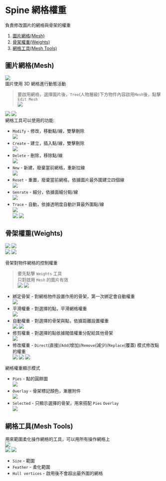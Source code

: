 # Spine 網格權重

負責修改圖片的網格與骨架的權重

1. [圖片網格(Mesh)](#圖片網格mesh)
2. [骨架權重(Weights)](#骨架權重weights)
3. [網格工具(Mesh Tools)](#網格工具mesh-tools)

## 圖片網格(Mesh)

![](img/2023-03-05%2017_25_52.png)
<br>
圖片使用 3D 網格進行動態活動

> 要啟用網格，選擇圖片後，`Tree`(人物層級)下方物件內容啟用`Mesh`後，點擊 `Edit Mesh`
> <br>
> ![](moive/2023-03-03%2017_32_00.webp)

![](img/2023-03-05%2017_29_29.png)
![](img/2023-03-05%2017_29_36.png)
<br>
網格工具可以使用的功能:

+ `Modify` - 修改，移動點/線，雙擊刪除
  <br>
  ![](moive/2023-03-03%2017_40_47.webp)
+ `Create` - 建立，插入點/線，雙擊刪除
  <br>
  ![](moive/2023-03-03%2017_50_00.webp)
+ `Delete` - 刪除，移除點/線
  <br>
  ![](moive/2023-03-03%2017_55_38.webp)
+ `New` - 新建，廢棄當前網格，重新拉線
  <br>
  ![](moive/2023-03-03%2018_04_09.webp)
+ `Reset` - 重置，廢棄當前網格，依據圖片最外圍建立四個線
  <br>
  ![](moive/2023-03-03%2018_39_22.webp)
+ `Genrate` - 細分，依據面細分點/線
  <br>
  ![](moive/2023-03-03%2018_42_43.webp)
+ `Trace` - 自動，依據透明度自動計算最外圍點/線
  <br>
  ![](moive/2023-03-03%2018_47_16.webp)
  <br>
  ![](img/2023-03-05%2017_40_17.png)
  ![](img/2023-03-05%2017_40_23.png)

## 骨架權重(Weights)

![](img/2023-03-04%2018_35_32.png)
![](img/2023-03-04%2018_35_42.png)
<br>
![](img/2023-03-04%2018_38_46.png)
![](img/2023-03-04%2018_38_57.png)

骨架對物件網格的控制權重
> 要先點擊 `Weights` 工具
> <br>
> 只對啟用 `Mesh` 的圖片有效
> <br>
> ![](img/2023-03-05%2017_46_49.png)
> ![](img/2023-03-05%2017_47_31.png)

+ 綁定骨架 - 對網格物件設置作用的骨架，第一次綁定會自動權重
  <br>
  ![](moive/2023-03-04%2015_40_09.webp)
+ 平滑權重 - 對選擇的點，平滑網格權重
  <br>
  ![](moive/2023-03-04%2015_46_18.webp)
+ 自動權重 - 對選擇的骨架與點，依據距離設置權重
  <br>
  ![](moive/2023-03-04%2015_50_29.webp)
  ![](img/2023-03-04%2016_05_35.png)
+ 修剪權重 - 對選擇的點依據閥值權重分配給其他骨架
  <br>
  ![](moive/2023-03-04%2016_02_31.webp)
+ 修改權重 - `Direct`(直接)/`Add`(增加)/`Remove`(減少)/`Replace`(覆蓋) 模式修改點的權重
  <br>
  ![](moive/2023-03-04%2018_42_13.webp)
  ![](img/2023-03-04%2017_56_58.png)
  ![](img/2023-03-04%2018_34_12.png)

網格權重顯示模式

+ `Pies` - 點的圓餅圖
  <br>
  ![](img/2023-03-04%2017_55_25.png)
+ `Overlay` - 骨架標記顏色，漸層附件
  <br>
  ![](img/2023-03-04%2017_55_36.png)
+ `Selected` - 只顯示選擇的骨架，用來搭配 `Pies` `Overlay`
  <br>
  ![](img/2023-03-04%2017_56_12.png)

## 網格工具(Mesh Tools)

用來範圍柔化操作網格的工具，可以用所有操作網格上
<br>
![](moive/2023-03-05%2015_31_50.webp)
<br>
![](img/2023-03-05%2017_03_57.png)
![](img/2023-03-05%2017_04_03.png)

+ `Size` - 範圍
+ `Feather` - 柔化範圍
+ `Hull vertices` - 啟用後不會超出最外圍的網格